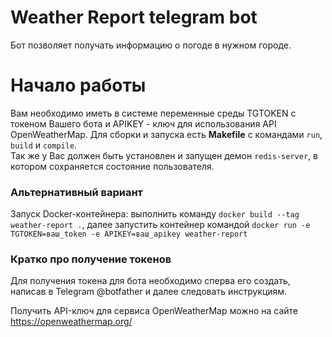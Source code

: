 # Weather Report telegram bot
Бот позволяет получать информацию о погоде в нужном городе.


# Начало работы
Вам необходимо иметь в системе переменные среды TGTOKEN с токеном Вашего бота
и APIKEY - ключ для использования API OpenWeatherMap.
Для сборки и запуска есть **Makefile** с командами ```run```, ```build``` и ```compile```.
<br>Так же у Вас должен быть установлен и запущен демон ```redis-server```, в котором сохраняется
состояние пользователя.</br>
### Альтернативный вариант
Запуск Docker-контейнера: выполнить команду ```docker build --tag weather-report .```,
далее запустить контейнер командой ```docker run -e TGTOKEN=ваш_token -e APIKEY=ваш_apikey weather-report```

### Кратко про получение токенов
Для получения токена для бота необходимо сперва его создать, написав в 
Telegram @botfather и далее следовать инструкциям.

Получить API-ключ для сервиса OpenWeatherMap можно на сайте https://openweathermap.org/

